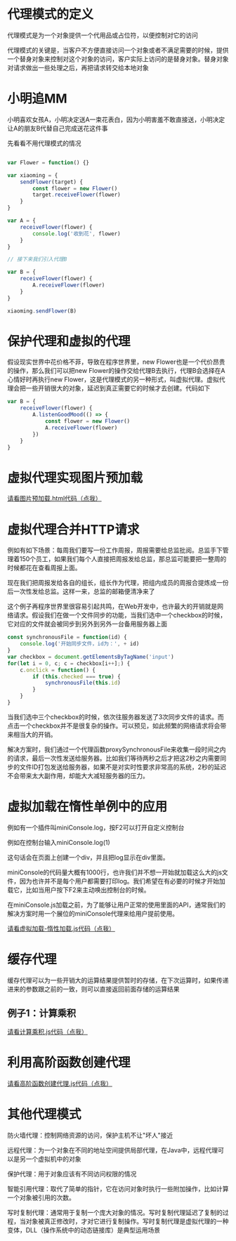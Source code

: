 # 代理模式的定义

代理模式是为一个对象提供一个代用品或占位符，以便控制对它的访问

代理模式的关键是，当客户不方便直接访问一个对象或者不满足需要的时候，提供一个替身对象来控制对这个对象的访问，客户实际上访问的是替身对象。替身对象对请求做出一些处理之后，再把请求转交给本地对象


# 小明追MM

小明喜欢女孩A，小明决定送A一束花表白，因为小明害羞不敢直接送，小明决定让A的朋友B代替自己完成送花这件事

先看看不用代理模式的情况

```javascript

var Flower = function() {}

var xiaoming = {
    sendFlower(target) {
        const flower = new Flower()
        target.receiveFlower(flower)
    }
}

var A = {
    receiveFlower(flower) {
        console.log('收到花', flower)
    }
}

// 接下来我们引入代理B

var B = {
    receiveFlower(flower) {
        A.receiveFlower(flower)
    }
}

xiaoming.sendFlower(B)
```

# 保护代理和虚拟的代理

假设现实世界中花价格不菲，导致在程序世界里，new Flower也是一个代价昂贵的操作，那么我们可以把new Flower的操作交给代理B去执行，代理B会选择在A心情好时再执行new Flower，这是代理模式的另一种形式，叫虚拟代理。虚拟代理会把一些开销很大的对象，延迟到真正需要它的时候才去创建。代码如下

```javascript
var B = {
    receiveFlower(flower) {
        A.listenGoodMood(() => {
            const flower = new Flower()
            A.receiveFlower(flower)
        })
    }
}
```

# 虚拟代理实现图片预加载

[请看图片预加载.html代码（点我）](图片预加载.html)


# 虚拟代理合并HTTP请求

例如有如下场景：每周我们要写一份工作周报，周报需要给总监批阅。总监手下管理着150个员工，如果我们每个人直接把周报发给总监，那总监可能要把一整周的时候都花在查看周报上面。

现在我们把周报发给各自的组长，组长作为代理，把组内成员的周报合提炼成一份后一次性发给总监。这样一来，总监的邮箱便清净来了

这个例子再程序世界里很容易引起共鸣，在Web开发中，也许最大的开销就是网络请求。假设我们在做一个文件同步的功能，当我们选中一个checkbox的时候，它对应的文件就会被同步到另外到另外一台备用服务器上面

```javascript
const synchronousFile = function(id) {
    console.log('开始同步文件，id为：', + id)
}
var checkbox = document.getElementsByTagName('input')
for(let i = 0, c; c = checkbox[i++];) {
    c.onclick = function() {
        if (this.checked === true) {
            synchronousFile(this.id)
        }
    }
}
```

当我们选中三个checkbox的时候，依次往服务器发送了3次同步文件的请求。而点击一个checkbox并不是很复杂的操作。可以预见，如此频繁的网络请求将会带来相当大的开销。

解决方案时，我们通过一个代理函数proxySynchronousFile来收集一段时间之内的请求，最后一次性发送给服务器。比如我们等待两秒之后才把这2秒之内需要同步的文件ID打包发送给服务器，如果不是对实时性要求非常高的系统，2秒的延迟不会带来太大副作用，却能大大减轻服务器的压力。

# 虚拟加载在惰性单例中的应用

例如有一个插件叫miniConsole.log，按F2可以打开自定义控制台

例如在控制台输入miniConsole.log(1)

这句话会在页面上创建一个div，并且把log显示在div里面。

miniConsole的代码量大概有1000行，也许我们并不想一开始就加载这么大的js文件，因为也许并不是每个用户都需要打印log。我们希望在有必要的时候才开始加载它，比如当用户按下F2来主动唤出控制台的时候。

在miniConsole.js加载之前，为了能够让用户正常的使用里面的API，通常我们的解决方案时用一个展位的miniConsole代理来给用户提前使用。

[请看虚拟加载-惰性加载.js代码（点我）](虚拟加载-惰性加载.html)


# 缓存代理

缓存代理可以为一些开销大的运算结果提供暂时的存储，在下次运算时，如果传递进来的参数跟之前的一致，则可以直接返回前面存储的运算结果

## 例子1：计算乘积

[请看计算乘积.js代码（点我）](计算乘积.html)

# 利用高阶函数创建代理

[请看高阶函数创建代理.js代码（点我）](高阶函数创建代理.html)

# 其他代理模式

防火墙代理：控制网络资源的访问，保护主机不让"坏人"接近

远程代理：为一个对象在不同的地址空间提供局部代理，在Java中，远程代理可以是另一个虚拟机中的对象

保护代理：用于对象应该有不同访问权限的情况

智能引用代理：取代了简单的指针，它在访问对象时执行一些附加操作，比如计算一个对象被引用的次数。

写时复制代理：通常用于复制一个庞大对象的情况。写时复制代理延迟了复制的过程，当对象被真正修改时，才对它进行复制操作。写时复制代理是虚拟代理的一种变体，DLL（操作系统中的动态链接库）是典型运用场景
